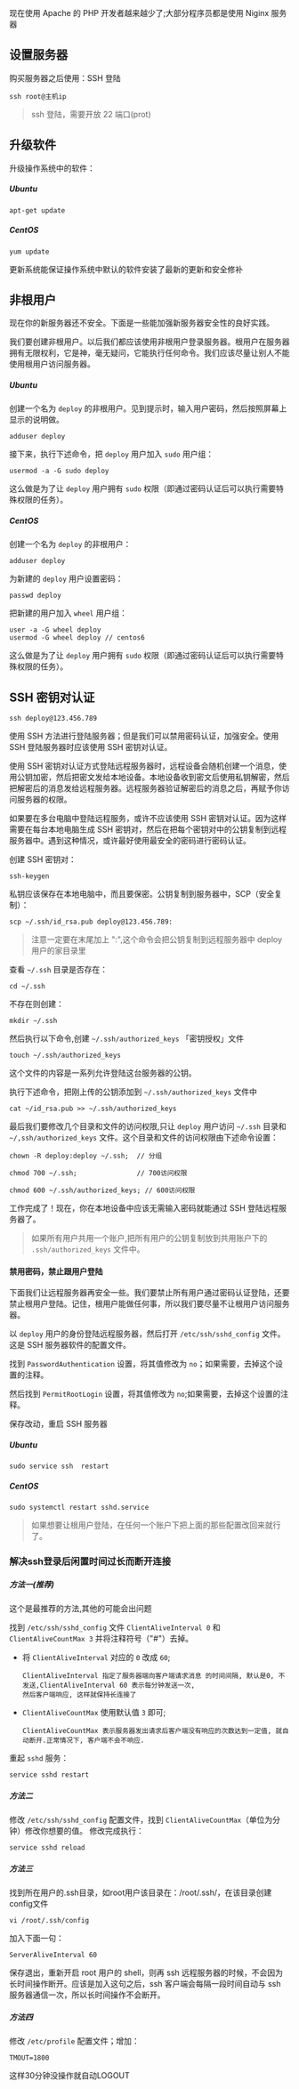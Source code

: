 现在使用 Apache 的 PHP 开发者越来越少了;大部分程序员都是使用 Niginx 服务器


## 设置服务器

购买服务器之后使用：SSH 登陆

```
ssh root@主机ip
```

> ssh 登陆，需要开放 22 端口(prot)


## 升级软件

升级操作系统中的软件：

##### Ubuntu

```
apt-get update
```

##### CentOS
```
yum update
```

更新系统能保证操作系统中默认的软件安装了最新的更新和安全修补

## 非根用户

现在你的新服务器还不安全。下面是一些能加强新服务器安全性的良好实践。

我们要创建非根用户。以后我们都应该使用非根用户登录服务器。根用户在服务器拥有无限权利，它是神，毫无疑问，它能执行任何命令。我们应该尽量让别人不能使用根用户访问服务器。

##### Ubuntu

创建一个名为 `deploy` 的非根用户。见到提示时，输入用户密码，然后按照屏幕上显示的说明做。

```
adduser deploy
```
接下来，执行下述命令，把 `deploy` 用户加入 `sudo` 用户组：

```
usermod -a -G sudo deploy
```

这么做是为了让 `deploy` 用户拥有 `sudo` 权限（即通过密码认证后可以执行需要特殊权限的任务）。

##### CentOS

创建一个名为 `deploy` 的非根用户：

```
adduser deploy
```

为新建的 `deploy` 用户设置密码：

```
passwd deploy
```
把新建的用户加入 `wheel` 用户组：

```
user -a -G wheel deploy
usermod -G wheel deploy // centos6
```

这么做是为了让 `deploy` 用户拥有 `sudo` 权限（即通过密码认证后可以执行需要特殊权限的任务）。


## SSH 密钥对认证

```
ssh deploy@123.456.789
```

使用 SSH 方法进行登陆服务器；但是我们可以禁用密码认证，加强安全。使用 SSH 登陆服务器时应该使用 SSH 密钥对认证。

使用 SSH 密钥对认证方式登陆远程服务器时，远程设备会随机创建一个消息，使用公钥加密，然后把密文发给本地设备。本地设备收到密文后使用私钥解密，然后把解密后的消息发给远程服务器。远程服务器验证解密后的消息之后，再赋予你访问服务器的权限。

如果要在多台电脑中登陆远程服务，或许不应该使用 SSH 密钥对认证。因为这样需要在每台本地电脑生成 SSH 密钥对，然后在把每个密钥对中的公钥复制到远程服务器中。遇到这种情况，或许最好使用最安全的密码进行密码认证。


创建 SSH 密钥对：

```
ssh-keygen
```

私钥应该保存在本地电脑中，而且要保密。公钥复制到服务器中，SCP（安全复制）：

```
scp ~/.ssh/id_rsa.pub deploy@123.456.789:   
```
> 注意一定要在末尾加上 ":",这个命令会把公钥复制到远程服务器中 deploy 用户的家目录里

查看 `~/.ssh` 目录是否存在：

```
cd ~/.ssh
```

不存在则创建：

```
mkdir ~/.ssh
```

然后执行以下命令,创建 `~/.ssh/authorized_keys` 「密钥授权」文件

```
touch ~/.ssh/authorized_keys
```

这个文件的内容是一系列允许登陆这台服务器的公钥。

执行下述命令，把刚上传的公钥添加到 `~/.ssh/authorized_keys` 文件中

```
cat ~/id_rsa.pub >> ~/.ssh/authorized_keys
```

最后我们要修改几个目录和文件的访问权限,只让 `deploy` 用户访问 `~/.ssh` 目录和 `~/,ssh/authorized_keys` 文件。这个目录和文件的访问权限由下述命令设置：
```
chown -R deploy:deploy ~/.ssh;  // 分组
    
chmod 700 ~/.ssh;               // 700访问权限

chmod 600 ~/.ssh/authorized_keys; // 600访问权限
```
工作完成了！现在，你在本地设备中应该无需输入密码就能通过 SSH 登陆远程服务器了。
> 如果所有用户共用一个账户,把所有用户的公钥复制放到共用账户下的 `.ssh/authorized_keys` 文件中。

#### 禁用密码，禁止跟用户登陆

下面我们让远程服务器再安全一些。我们要禁止所有用户通过密码认证登陆，还要禁止根用户登陆。记住，根用户能做任何事，所以我们要尽量不让根用户访问服务器。

以 `deploy` 用户的身份登陆远程服务器，然后打开 `/etc/ssh/sshd_config` 文件。这是 SSH 服务器软件的配置文件。

找到 `PasswordAuthentication` 设置，将其值修改为 `no`；如果需要，去掉这个设置的注释。

然后找到 `PermitRootLogin` 设置，将其值修改为 `no`;如果需要，去掉这个设置的注释。

保存改动，重启 SSH 服务器

##### Ubuntu
```
sudo service ssh  restart
```

##### CentOS
```
sudo systemctl restart sshd.service
```

> 如果想要让根用户登陆，在任何一个账户下把上面的那些配置改回来就行了。

### 解决ssh登录后闲置时间过长而断开连接

##### 方法一(推荐)
这个是最推荐的方法,其他的可能会出问题

找到 `/etc/ssh/sshd_config` 文件 `ClientAliveInterval 0` 和 `ClientAliveCountMax 3` 并将注释符号（"#"）去掉。

- 将 `ClientAliveInterval` 对应的 `0` 改成 `60`;
    
    ```
    ClientAliveInterval 指定了服务器端向客户端请求消息 的时间间隔, 默认是0, 不发送,ClientAliveInterval 60 表示每分钟发送一次,
    然后客户端响应, 这样就保持长连接了
    ```
- `ClientAliveCountMax` 使用默认值 `3` 即可;
    
    ```
    ClientAliveCountMax 表示服务器发出请求后客户端没有响应的次数达到一定值, 就自动断开.正常情况下, 客户端不会不响应.
    ```

重起 `sshd` 服务：
```
service sshd restart
```



##### 方法二

修改 `/etc/ssh/sshd_config` 配置文件，找到 `ClientAliveCountMax`（单位为分钟）修改你想要的值。 
修改完成执行：
```
service sshd reload 
```

##### 方法三
找到所在用户的.ssh目录，如root用户该目录在：/root/.ssh/，在该目录创建config文件

```
vi /root/.ssh/config
```
加入下面一句：
```
ServerAliveInterval 60
```
保存退出，重新开启 root 用户的 shell，则再 ssh 远程服务器的时候，不会因为长时间操作断开。应该是加入这句之后，ssh 客户端会每隔一段时间自动与 ssh 服务器通信一次，所以长时间操作不会断开。

##### 方法四
修改 `/etc/profile` 配置文件；增加：

```
TMOUT=1800
```
这样30分钟没操作就自动LOGOUT


